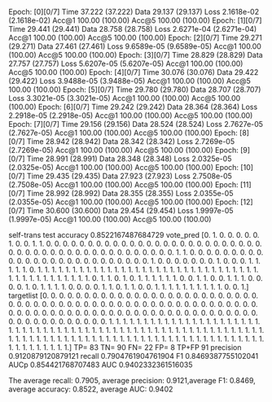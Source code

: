 Epoch: [0][0/7]	Time 37.222 (37.222)	Data 29.137 (29.137)	Loss 2.1618e-02 (2.1618e-02)	Acc@1 100.00 (100.00)	Acc@5 100.00 (100.00)
Epoch: [1][0/7]	Time 29.441 (29.441)	Data 28.758 (28.758)	Loss 2.6271e-04 (2.6271e-04)	Acc@1 100.00 (100.00)	Acc@5 100.00 (100.00)
Epoch: [2][0/7]	Time 29.271 (29.271)	Data 27.461 (27.461)	Loss 9.6589e-05 (9.6589e-05)	Acc@1 100.00 (100.00)	Acc@5 100.00 (100.00)
Epoch: [3][0/7]	Time 28.829 (28.829)	Data 27.757 (27.757)	Loss 5.6207e-05 (5.6207e-05)	Acc@1 100.00 (100.00)	Acc@5 100.00 (100.00)
Epoch: [4][0/7]	Time 30.076 (30.076)	Data 29.422 (29.422)	Loss 3.9488e-05 (3.9488e-05)	Acc@1 100.00 (100.00)	Acc@5 100.00 (100.00)
Epoch: [5][0/7]	Time 29.780 (29.780)	Data 28.707 (28.707)	Loss 3.3021e-05 (3.3021e-05)	Acc@1 100.00 (100.00)	Acc@5 100.00 (100.00)
Epoch: [6][0/7]	Time 29.242 (29.242)	Data 28.364 (28.364)	Loss 2.2918e-05 (2.2918e-05)	Acc@1 100.00 (100.00)	Acc@5 100.00 (100.00)
Epoch: [7][0/7]	Time 29.156 (29.156)	Data 28.524 (28.524)	Loss 2.7627e-05 (2.7627e-05)	Acc@1 100.00 (100.00)	Acc@5 100.00 (100.00)
Epoch: [8][0/7]	Time 28.942 (28.942)	Data 28.342 (28.342)	Loss 2.7269e-05 (2.7269e-05)	Acc@1 100.00 (100.00)	Acc@5 100.00 (100.00)
Epoch: [9][0/7]	Time 28.991 (28.991)	Data 28.348 (28.348)	Loss 2.0325e-05 (2.0325e-05)	Acc@1 100.00 (100.00)	Acc@5 100.00 (100.00)
Epoch: [10][0/7]	Time 29.435 (29.435)	Data 27.923 (27.923)	Loss 2.7508e-05 (2.7508e-05)	Acc@1 100.00 (100.00)	Acc@5 100.00 (100.00)
Epoch: [11][0/7]	Time 28.992 (28.992)	Data 28.355 (28.355)	Loss 2.0355e-05 (2.0355e-05)	Acc@1 100.00 (100.00)	Acc@5 100.00 (100.00)
Epoch: [12][0/7]	Time 30.600 (30.600)	Data 29.454 (29.454)	Loss 1.9997e-05 (1.9997e-05)	Acc@1 100.00 (100.00)	Acc@5 100.00 (100.00)


self-trans
 test accuracy 0.8522167487684729
    vote_pred [0. 1. 0. 0. 0. 0. 0. 1. 0. 0. 1. 1. 0. 0. 0. 0. 0. 0. 0. 0. 0. 0. 0. 0.
    0. 0. 0. 0. 0. 0. 0. 0. 0. 0. 0. 0. 0. 0. 0. 0. 0. 0. 0. 0. 0. 0. 0. 0.
    0. 0. 0. 0. 0. 0. 0. 0. 0. 0. 1. 1. 0. 0. 0. 0. 0. 0. 0. 0. 0. 0. 0. 0.
    0. 0. 0. 0. 0. 0. 0. 0. 0. 0. 0. 0. 0. 0. 1. 0. 0. 0. 0. 0. 0. 0. 1. 0.
    0. 0. 1. 1. 1. 1. 1. 0. 1. 1. 1. 1. 1. 1. 1. 1. 1. 1. 1. 1. 1. 1. 1. 1.
    1. 1. 1. 1. 1. 1. 1. 1. 1. 1. 1. 1. 1. 1. 1. 1. 1. 1. 1. 1. 1. 1. 1. 1.
    1. 1. 1. 1. 0. 1. 1. 0. 1. 0. 1. 1. 1. 1. 1. 1. 0. 0. 1. 1. 0. 0. 1. 1.
    1. 0. 0. 0. 0. 1. 0. 1. 1. 1. 1. 0. 0. 0. 0. 1. 1. 0. 1. 1. 0. 0. 1. 1.
    1. 1. 1. 1. 1. 1. 1. 1. 0. 0. 1.]
    targetlist [0. 0. 0. 0. 0. 0. 0. 0. 0. 0. 0. 0. 0. 0. 0. 0. 0. 0. 0. 0. 0. 0. 0. 0.
    0. 0. 0. 0. 0. 0. 0. 0. 0. 0. 0. 0. 0. 0. 0. 0. 0. 0. 0. 0. 0. 0. 0. 0.
    0. 0. 0. 0. 0. 0. 0. 0. 0. 0. 0. 0. 0. 0. 0. 0. 0. 0. 0. 0. 0. 0. 0. 0.
    0. 0. 0. 0. 0. 0. 0. 0. 0. 0. 0. 0. 0. 0. 0. 0. 0. 0. 0. 0. 0. 0. 0. 0.
    0. 0. 1. 1. 1. 1. 1. 1. 1. 1. 1. 1. 1. 1. 1. 1. 1. 1. 1. 1. 1. 1. 1. 1.
    1. 1. 1. 1. 1. 1. 1. 1. 1. 1. 1. 1. 1. 1. 1. 1. 1. 1. 1. 1. 1. 1. 1. 1.
    1. 1. 1. 1. 1. 1. 1. 1. 1. 1. 1. 1. 1. 1. 1. 1. 1. 1. 1. 1. 1. 1. 1. 1.
    1. 1. 1. 1. 1. 1. 1. 1. 1. 1. 1. 1. 1. 1. 1. 1. 1. 1. 1. 1. 1. 1. 1. 1.
    1. 1. 1. 1. 1. 1. 1. 1. 1. 1. 1.]
TP= 83 TN= 90 FN= 22 FP= 8
TP+FP 91
precision 0.9120879120879121
recall 0.7904761904761904
F1 0.8469387755102041
AUCp 0.854421768707483
AUC 0.9402332361516035

 The average recall: 0.7905, average precision: 0.9121,average F1: 0.8469, average accuracy: 0.8522, average AUC: 0.9402